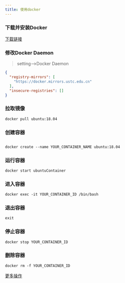 ```yaml
---
title: 使用docker
---
```


### 下载并安装Docker

[下载链接](http://get.daocloud.io/)


### 修改Docker Daemon

> setting-->Docker Daemon

```json
{
  "registry-mirrors": [
    "https://docker.mirrors.ustc.edu.cn"
  ],
  "insecure-registries": []
}
```

### 拉取镜像

```vb
docker pull ubuntu:18.04
```

### 创建容器
```vb

docker create --name YOUR_CONTAINER_NAME ubuntu:18.04

```

### 运行容器
```vb
docker start ubuntuContainer
```

### 进入容器

```vb
docker exec -it YOUR_CONTAINER_ID /bin/bash
```

### 退出容器

```vb
exit
```
### 停止容器

```vb
docker stop YOUR_CONTAINER_ID
```

### 删除容器

```vb
docker rm -f YOUR_CONTAINER_ID 
```

[更多操作](https://www.runoob.com/docker/docker-container-usage.html)
